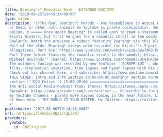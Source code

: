 ```yaml
---
title: Bearing's* Romantic Walk - EXTENDED EDITION
date: "2019-09-25T20:45:34+08:00"
type: video
description: '(*The Real Bearing™) Parody - Any Resemblance to Actual Persons, Living
  or Dead, or other dull animals on YouTube is purely coincidental. Don''t bully people
  online. x ===== Once again Bearing* is called upon to read a statement for Feminazi
  Kristi Winters, but first he goes for a romantic stroll in the woods with Michael
  Rowlands. Watch the previous 4 videos featuring Bearing* via this playlist: https://www.youtube.com/playlist?list=PLmZ_XRhZCIYsQ7-4E9q6cJQz_zy1jwAya
  Half of the older Bearing* videos were recorded for Kristi''s 3 part series on doxxing
  allegations. Part One: https://www.youtube.com/watch?v=yzEc62w73RQ Part Two: https://www.youtube.com/watch?v=aasS1d0LBSc&t=4s
  Part Three (which features the romantic stroll in the woods): https://www.youtube.com/watch?v=b8H6kqW6WoA
  Michael Rowlands'' Channel: https://www.youtube.com/channel/UC43HKnaw7cSPUXPM4rmNBNw
  The outdoors footage was recorded by new YouTuber ''SCRUFF BOX'', who makes drone
  films, stop-motion animation, time lapses and hyper lapses with his cute dog Scruffy.
  Check out his channel here, and subscribe: https://www.youtube.com/channel/UCA_u-0I1tIh4onXgcdjWVBQ
  THIS VIDEO: Intro and info section 00:00-06:00 Bearing* section 06:00-15:00 End
  section (''DVD Extras'') 15:00-20:00 ================================= Download/Stream
  the Anti-Social Media Podcast from; iTunes: https://itunes.apple.com/us/podcast/a...
  Spreaker: https://www.spreaker.com/user/antisoc... Subscribe to the podcast and
  my YouTube channel - plenty more videos coming in the near future. Like, comment
  or down vote - THE WORLD IS YOUR OYSTER. My Twitter: https://twitter.com/ASM_Podcast
  x'
publishdate: "2017-03-06T19:14:35.000Z"
url: /antisocialmedia/GN2lxrgLzx0/
providers:
  youtube:
    id: GN2lxrgLzx0
---
```

